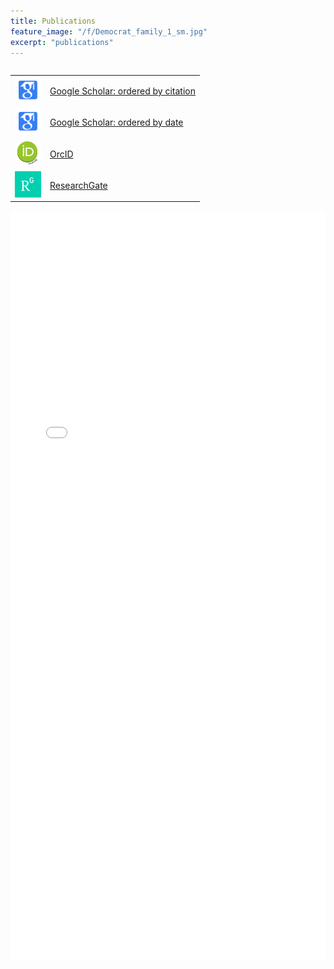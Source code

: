 ```yaml
---
title: Publications
feature_image: "/f/Democrat_family_1_sm.jpg"
excerpt: "publications"
---
```

<table border="0" cellpadding="0" cellspacing="0" align="left">
  <tr>
<td><img src="/f/google_scholar.png" height="42" width="42"/></td>
<td><a href="https://scholar.google.com/citations?user=CSLnTBUAAAAJ&hl=en">
Google Scholar: ordered by citation</a></td>
  </tr>
  <tr>
<td><img src="/f/google_scholar.png" height="42" width="42"/></td>
<td><a href="https://scholar.google.com/citations?hl=en&user=CSLnTBUAAAAJ&view_op=list_works&sortby=pubdate">
Google Scholar: ordered by date</a></td>
  </tr>
  <tr>
<td><img src="/f/orcid.png" height="42" width="42"/></td>
<td><a href="https://orcid.org/0000-0001-7170-7511">OrcID</a></td>
  </tr>
  <tr>
<td><img src="/f/researchGate.png" height="42" width="42"/></td>
<td><a href="https://www.researchgate.net/profile/Mark_Petersen4/publications">ResearchGate</a></td>
  </tr>

</table>

<object data="/pdf/Petersen_cv_2018_04_12.pdf" type="application/pdf" width="100%" height="1200">
<iframe src="/pdf/Petersen_cv_2018_04_12.pdf" width="100%" height="1200" style="border: none;">
This browser does not support PDFs. Please download the PDF to view it: <a href="/pdf/Petersen_cv_2018_04_12.pdf">Download PDF</a>
</iframe>
</object>







































